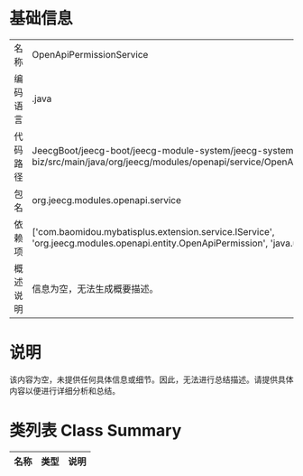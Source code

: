 # 基础信息

|      |      |
|------|------|
| 名称 | OpenApiPermissionService |
| 编码语言 | .java |
| 代码路径 | JeecgBoot/jeecg-boot/jeecg-module-system/jeecg-system-biz/src/main/java/org/jeecg/modules/openapi/service/OpenApiPermissionService.java |
| 包名 | org.jeecg.modules.openapi.service |
| 依赖项 | ['com.baomidou.mybatisplus.extension.service.IService', 'org.jeecg.modules.openapi.entity.OpenApiPermission', 'java.util.List'] |
| 概述说明 | 信息为空，无法生成概要描述。 |

# 说明

该内容为空，未提供任何具体信息或细节。因此，无法进行总结描述。请提供具体内容以便进行详细分析和总结。

# 类列表 Class Summary

| 名称   | 类型  | 说明 |
|-------|------|-------------|




